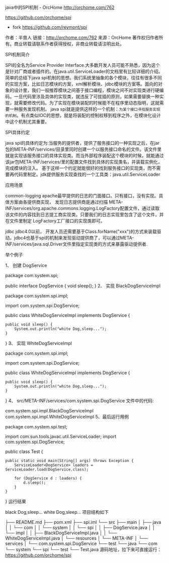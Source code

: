 java中的SPI机制 - OrcHome http://orchome.com/762

https://github.com/orchome/spi
* fork
  https://github.com/reymont/spi

作者：半兽人
链接：http://orchome.com/762
来源：OrcHome
著作权归作者所有。商业转载请联系作者获得授权，非商业转载请注明出处。

SPI机制简介

SPI的全名为Service Provider Interface.大多数开发人员可能不熟悉，因为这个是针对厂商或者插件的。在java.util.ServiceLoader的文档里有比较详细的介绍。简单的总结下java spi机制的思想。我们系统里抽象的各个模块，往往有很多不同的实现方案，比如日志模块的方案，xml解析模块、jdbc模块的方案等。面向的对象的设计里，我们一般推荐模块之间基于接口编程，模块之间不对实现类进行硬编码。一旦代码里涉及具体的实现类，就违反了可拔插的原则，如果需要替换一种实现，就需要修改代码。为了实现在模块装配的时候能不在程序里动态指明，这就需要一种服务发现机制。 java spi就是提供这样的一个机制：`为某个接口寻找服务实现的机制`。有点类似IOC的思想，就是将装配的控制权移到程序之外，在模块化设计中这个机制尤其重要。

SPI具体约定

java spi的具体约定为:当服务的提供者，提供了服务接口的一种实现之后，在jar包的META-INF/services/目录里同时创建一个以服务接口命名的文件。该文件里就是实现该服务接口的具体实现类。而当外部程序装配这个模块的时候，就能通过该jar包META-INF/services/里的配置文件找到具体的实现类名，并装载实例化，完成模块的注入。 基于这样一个约定就能很好的找到服务接口的实现类，而不需要再代码里制定。jdk提供服务实现查找的一个工具类：java.util.ServiceLoader

应用场景

common-logging
apache最早提供的日志的门面接口。只有接口，没有实现。具体方案由各提供商实现， 发现日志提供商是通过扫描 META-INF/services/org.apache.commons.logging.LogFactory配置文件，通过读取该文件的内容找到日志提工商实现类。只要我们的日志实现里包含了这个文件，并在文件里制定 LogFactory工厂接口的实现类即可。

jdbc
jdbc4.0以前， 开发人员还需要基于Class.forName("xxx")的方式来装载驱动，jdbc4也基于spi的机制来发现驱动提供商了，可以通过META-INF/services/java.sql.Driver文件里指定实现类的方式来暴露驱动提供者.

举个例子

1、 创建 DogService

package com.system.spi;

public interface DogService {
    void sleep();
}
2、 实现 BlackDogServiceImpl

package com.system.spi.impl;

import com.system.spi.DogService;

public class WhiteDogServiceImpl implements DogService {

    public void sleep() {
        System.out.println("white Dog,sleep...");
    }
}
3、 实现 WhiteDogServiceImpl

package com.system.spi.impl;

import com.system.spi.DogService;

public class WhiteDogServiceImpl implements DogService {

    public void sleep() {
        System.out.println("white Dog,sleep...");
    }
}
4、 src/META-INF/services/com.system.spi.DogService 文件中的代码:

com.system.spi.impl.BlackDogServiceImpl
com.system.spi.impl.WhiteDogServiceImpl
5、最后运行用例

package com.system.spi.test;

import com.sun.tools.javac.util.ServiceLoader;
import com.system.spi.DogService;


public class Test {

    public static void main(String[] args) throws Exception {
        ServiceLoader<DogService> loaders = ServiceLoader.load(DogService.class);

        for (DogService d : loaders) {
            d.sleep();
        }
    }
}
运行结果

black Dog,sleep...
white Dog,sleep...
项目结构如下

├── README.md
├── pom.xml
├── spi.iml
└── src
    ├── main
    │   ├── java
    │   │   └── com
    │   │       └── system
    │   │           └── spi
    │   │               ├── DogService.java
    │   │               └── impl
    │   │                   ├── BlackDogServiceImpl.java
    │   │                   └── WhiteDogServiceImpl.java
    │   └── resources
    │       └── META-INF
    │           └── services
    │               └── com.system.spi.DogService
    └── test
        └── java
            └── com
                └── system
                    └── spi
                        └── test
                            └── Test.java
源码地址，拉下来可直接运行：https://github.com/orchome/spi